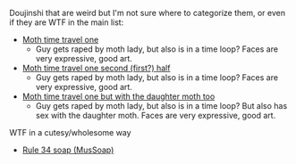 Doujinshi that are weird but I'm not sure where to categorize them, or even if they are WTF in the main list:

* [Moth time travel one](https://nhentai.net/g/114750/)
  * Guy gets raped by moth lady, but also is in a time loop? Faces are very expressive, good art.
* [Moth time travel one second (first?) half ](https://nhentai.net/g/222855/)
  * Guy gets raped by moth lady, but also is in a time loop? Faces are very expressive, good art.
* [Moth time travel one but with the daughter moth too](https://nhentai.net/g/261174/)
  * Guy gets raped by moth lady, but also is in a time loop? But also has sex with the daughter moth. Faces are very expressive, good art.

WTF in a cutesy/wholesome way

* [Rule 34 soap (MusSoap)](https://nhentai.net/g/220767/)
